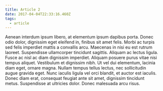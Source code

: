 ```yaml
---
title: Article 2
date: 2017-04-04T22:33:16.460Z
tags:
  - article
---
```


Aenean interdum ipsum libero, at elementum ipsum dapibus porta. Donec odio dolor, dignissim eget eleifend in, finibus sit amet felis. Morbi ac turpis sed felis imperdiet mattis a convallis arcu. Maecenas in nisi eu est rutrum laoreet. Suspendisse ullamcorper tincidunt sagittis. Aliquam ac lectus ligula. Fusce ac nisl ac diam dignissim imperdiet. Aliquam posuere purus vitae nisi tempus aliquet. Vestibulum et dignissim nibh. Ut vel dui elementum, lacinia diam eget, ornare magna. Nullam tempus tellus lectus, nec sollicitudin augue gravida eget. Nunc iaculis ligula vel orci blandit, et auctor est iaculis. Donec diam erat, consequat feugiat ante sit amet, dignissim tincidunt metus. Suspendisse at ultricies dolor. Donec malesuada arcu risus.
